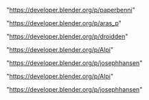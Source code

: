 "https://developer.blender.org/p/paperbenni"

"https://developer.blender.org/p/aras_p"

"https://developer.blender.org/p/droidden"

"https://developer.blender.org/p/Alpi"

"https://developer.blender.org/p/josephhansen"

 
"https://developer.blender.org/p/Alpi"


"https://developer.blender.org/p/josephhansen"


 
